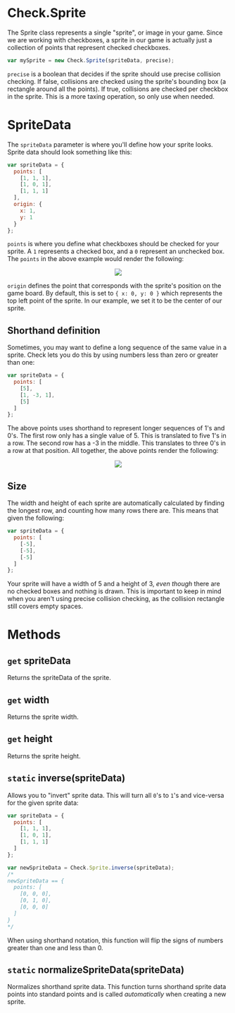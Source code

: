 # Check.Sprite

The Sprite class represents a single "sprite", or image in your game. Since we are working with checkboxes, a sprite in our game is actually just a collection of points that represent checked checkboxes.

```javascript
var mySprite = new Check.Sprite(spriteData, precise);
```

`precise` is a boolean that decides if the sprite should use precise collision checking. If false, collisions are checked using the sprite's bounding box (a rectangle around all the points). If true, collisions are checked per checkbox in the sprite. This is a more taxing operation, so only use when needed.

# SpriteData

The `spriteData` parameter is where you'll define how your sprite looks. Sprite data should look something like this:

```javascript
var spriteData = {
  points: [
    [1, 1, 1],
    [1, 0, 1],
    [1, 1, 1]
  ],
  origin: {
    x: 1,
    y: 1
  }
};
```

`points` is where you define what checkboxes should be checked for your sprite. A `1` represents a checked box, and a `0` represent an unchecked box. The `points` in the above example would render the following:

<p style="text-align:center">
  <img src="../images/simple_sprite.png">
</p>

`origin` defines the point that corresponds with the sprite's position on the game board. By default, this is set to `{ x: 0, y: 0 }` which represents the top left point of the sprite. In our example, we set it to be the center of our sprite.

## Shorthand definition

Sometimes, you may want to define a long sequence of the same value in a sprite. Check lets you do this by using numbers less than zero or greater than one:

```javascript
var spriteData = {
  points: [
    [5],
    [1, -3, 1],
    [5]
  ]
};
```

The above points uses shorthand to represent longer sequences of 1's and 0's. The first row only has a single value of 5. This is translated to five 1's in a row. The second row has a -3 in the middle. This translates to three 0's in a row at that position. All together, the above points render the following:

<p style="text-align:center">
  <img src="../images/simple_sprite_shorthand.png">
</p>

## Size

The width and height of each sprite are automatically calculated by finding the longest row, and counting how many rows there are. This means that given the following:

```javascript
var spriteData = {
  points: [
    [-5],
    [-5],
    [-5]
  ]
};
```

Your sprite will have a width of 5 and a height of 3, *even though* there are no checked boxes and nothing is drawn. This is important to keep in mind when you aren't using precise collision checking, as the collision rectangle still covers empty spaces.

# Methods

## `get` spriteData
Returns the spriteData of the sprite.

## `get` width
Returns the sprite width.

## `get` height
Returns the sprite height.

## `static` inverse(spriteData)
Allows you to "invert" sprite data. This will turn all `0`'s to `1`'s and vice-versa for the given sprite data:

```javascript
var spriteData = {
  points: [
    [1, 1, 1],
    [1, 0, 1],
    [1, 1, 1]
  ]
};

var newSpriteData = Check.Sprite.inverse(spriteData);
/*
newSpriteData == {
  points: [
    [0, 0, 0],
    [0, 1, 0],
    [0, 0, 0]
  ]
}
*/
```
When using shorthand notation, this function will flip the signs of numbers greater than one and less than 0.

## `static` normalizeSpriteData(spriteData)
Normalizes shorthand sprite data. This function turns shorthand sprite data points into standard points and is called *automatically* when creating a new sprite.